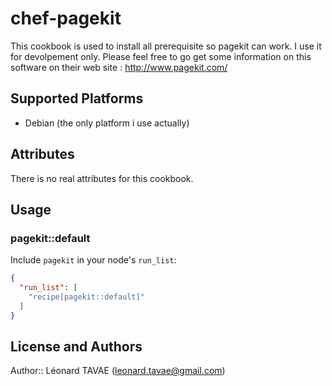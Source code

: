 # chef-pagekit

This cookbook is used to install all prerequisite so pagekit can work. I use it for devolpement only. Please feel free to go get some information on this software on their web site : http://www.pagekit.com/

## Supported Platforms

* Debian (the only platform i use actually)

## Attributes

There is no real attributes for this cookbook.

## Usage

### pagekit::default

Include `pagekit` in your node's `run_list`:

```json
{
  "run_list": [
    "recipe[pagekit::default]"
  ]
}
```

## License and Authors

Author:: Léonard TAVAE (leonard.tavae@gmail.com)
